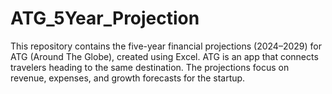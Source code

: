 # ATG_5Year_Projection
This repository contains the five-year financial projections (2024–2029) for ATG (Around The Globe), created using Excel. ATG is an app that connects travelers heading to the same destination. The projections focus on revenue, expenses, and growth forecasts for the startup.
